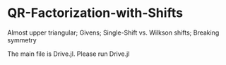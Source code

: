 # QR-Factorization-with-Shifts
Almost upper triangular; Givens; Single-Shift vs. Wilkson shifts; Breaking symmetry

The main file is Drive.jl. Please run Drive.jl
